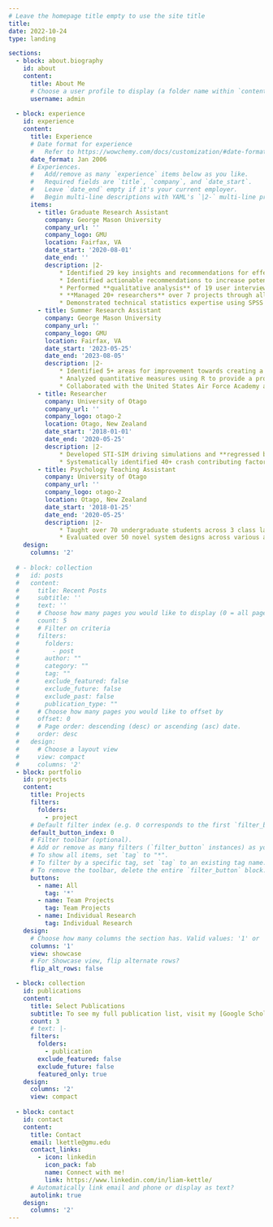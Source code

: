 ```yaml
---
# Leave the homepage title empty to use the site title
title:
date: 2022-10-24
type: landing

sections:
  - block: about.biography
    id: about
    content:
      title: About Me
      # Choose a user profile to display (a folder name within `content/authors/`)
      username: admin
      
  - block: experience
    id: experience
    content:
      title: Experience
      # Date format for experience
      #   Refer to https://wowchemy.com/docs/customization/#date-format
      date_format: Jan 2006
      # Experiences.
      #   Add/remove as many `experience` items below as you like.
      #   Required fields are `title`, `company`, and `date_start`.
      #   Leave `date_end` empty if it's your current employer.
      #   Begin multi-line descriptions with YAML's `|2-` multi-line prefix.
      items:
        - title: Graduate Research Assistant
          company: George Mason University
          company_url: ''
          company_logo: GMU
          location: Fairfax, VA
          date_start: '2020-08-01'
          date_end: ''
          description: |2- 
              * Identified 29 key insights and recommendations for effective communication between autonomous vehicles and drivers through a **systematic review** of 31 articles and analyzing 8500+ comments across 128 participants.
              * Identified actionable recommendations to increase potential for product growth of meal delivery services through **task, competitor**, and **heuristic analysis**, 5+ **user interviews**, and iterative **prototyping** to explore users' behaviors and motivations.
              * Performed **qualitative analysis** of 19 user interviews and over 1,500 comments from online public forums identifying 21 emerging themes across the parallel studies to improve accessibility, communication style, and user experiences of mental health AI chatbots.
              * **Managed 20+ researchers** over 7 projects through all phases of research, from study design (literature reviews and planing), data collection (in-person and online recrtuiment), and analysis (qualitative thematic analysis, ANOVA, moderation analysis).
              * Demonstrated technical statistics expertise using SPSS and R statistical software to analyze **quantitative** (ANOVA, multiple regression, psychometrics, Bayesian) and **qualitative** (thematic analysis) data including structured and unstructured surveys, performance metrics, and usability tests.
        - title: Summer Research Assistant
          company: George Mason University
          company_url: ''
          company_logo: GMU
          location: Fairfax, VA
          date_start: '2023-05-25'
          date_end: '2023-08-05'
          description: |2- 
              * Identified 5+ areas for improvement towards creating a testbed for human-machine teaming in space operations through conducting an experimental study with 20 participants.
              * Analyzed quantitative measures using R to provide a proof-of-concept in support of future grants towards human-machine teaming.
              * Collaborated with the United States Air Force Academy and mentored 2 cadets in end-to-end research.
        - title: Researcher
          company: University of Otago
          company_url: ''
          company_logo: otago-2
          location: Otago, New Zealand
          date_start: '2018-01-01'
          date_end: '2020-05-25'
          description: |2-
              * Developed STI-SIM driving simulations and **regressed behavioral changes** on quantitative survey data of 100+ participants using SPSS to identify distinct youth driver risk factors across visibility conditions.
              * Systematically identified 40+ crash contributing factors at rail level crossings across New Zealand and Australia through **thematic analysis** of investigation reports and **Subject Matter Expert survey**.
        - title: Psychology Teaching Assistant
          company: University of Otago
          company_url: ''
          company_logo: otago-2
          location: Otago, New Zealand
          date_start: '2018-01-25'
          date_end: '2020-05-25'
          description: |2-
              * Taught over 70 undergraduate students across 3 class laboratories, graded 100% of student assignments, and provided constructive feedback for students.
              * Evaluated over 50 novel system designs across various applications of Human Factors and provided recommendations for future accident analyses.
    design:
      columns: '2'
      
  # - block: collection
  #   id: posts
  #   content:
  #     title: Recent Posts
  #     subtitle: ''
  #     text: ''
  #     # Choose how many pages you would like to display (0 = all pages)
  #     count: 5
  #     # Filter on criteria
  #     filters:
  #       folders:
  #         - post
  #       author: ""
  #       category: ""
  #       tag: ""
  #       exclude_featured: false
  #       exclude_future: false
  #       exclude_past: false
  #       publication_type: ""
  #     # Choose how many pages you would like to offset by
  #     offset: 0
  #     # Page order: descending (desc) or ascending (asc) date.
  #     order: desc
  #   design:
  #     # Choose a layout view
  #     view: compact
  #     columns: '2'
  - block: portfolio
    id: projects
    content:
      title: Projects
      filters:
        folders:
          - project
      # Default filter index (e.g. 0 corresponds to the first `filter_button` instance below).
      default_button_index: 0
      # Filter toolbar (optional).
      # Add or remove as many filters (`filter_button` instances) as you like.
      # To show all items, set `tag` to "*".
      # To filter by a specific tag, set `tag` to an existing tag name.
      # To remove the toolbar, delete the entire `filter_button` block.
      buttons:
        - name: All
          tag: '*'
        - name: Team Projects
          tag: Team Projects
        - name: Individual Research
          tag: Individual Research
    design:
      # Choose how many columns the section has. Valid values: '1' or '2'.
      columns: '1'
      view: showcase
      # For Showcase view, flip alternate rows?
      flip_alt_rows: false

  - block: collection
    id: publications
    content:
      title: Select Publications
      subtitle: To see my full publication list, visit my [Google Scholar profile here](https://scholar.google.com/citations?user=xIH4Ww8AAAAJ&hl=en).
      count: 3
      # text: |-
      filters:
        folders:
          - publication
        exclude_featured: false
        exclude_future: false
        featured_only: true
    design:
      columns: '2'
      view: compact
      
  - block: contact
    id: contact
    content:
      title: Contact
      email: lkettle@gmu.edu
      contact_links:
        - icon: linkedin
          icon_pack: fab
          name: Connect with me!
          link: https://www.linkedin.com/in/liam-kettle/
      # Automatically link email and phone or display as text?
      autolink: true
    design:
      columns: '2'
---
```

